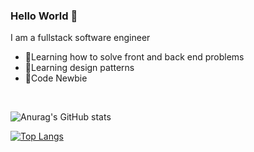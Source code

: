 

### Hello World 👋
I am a fullstack software engineer
- 🌱Learning how to solve front and back end problems
- 🌱Learning design patterns 
- 🌱Code Newbie

<br>


![Anurag's GitHub stats](https://github-readme-stats.vercel.app/api?username=sindiga-dev&show_icons=true&theme=radical)


[![Top Langs](https://github-readme-stats.vercel.app/api/top-langs/?username=sindiga-dev&layout=compact)](https://github.com/anuraghazra/github-readme-stats)

